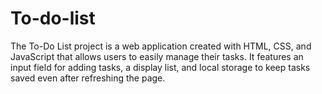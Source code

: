 # To-do-list
The To-Do List project is a web application created with HTML, CSS, and JavaScript that allows users to easily manage their tasks. It features an input field for adding tasks, a display list, and local storage to keep tasks saved even after refreshing the page.
